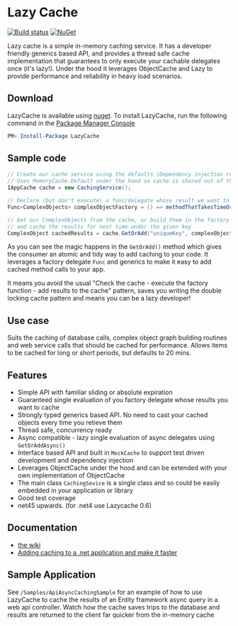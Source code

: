 # Lazy Cache #

[![Build status](https://ci.appveyor.com/api/projects/status/oca98pp4safs4vj2/branch/master?svg=true)](https://ci.appveyor.com/project/alastairtree/lazycache/branch/master)
[![NuGet](https://img.shields.io/nuget/v/LazyCache.svg?maxAge=2592000)](https://www.nuget.org/packages/LazyCache/)

Lazy cache is a simple in-memory caching service. It has a developer friendly 
generics based API, and provides a thread safe cache implementation that 
guarantees to only execute your cachable delegates once (it's lazy!). Under 
the hood it leverages ObjectCache and Lazy<T> to provide performance and 
reliability in heavy load scenarios.

## Download ##

LazyCache is available using [nuget](https://www.nuget.org/packages/LazyCache/). To install LazyCache, run the following command in the [Package Manager Console](http://docs.nuget.org/docs/start-here/using-the-package-manager-console)

```Powershell
PM> Install-Package LazyCache
```

## Sample code ##

```csharp
// Create our cache service using the defaults (Dependency injection ready).
// Uses MemoryCache.Default under the hood so cache is shared out of the box
IAppCache cache = new CachingService();

// Declare (but don't execute) a func/delegate whose result we want to cache
Func<ComplexObjects> complexObjectFactory = () => methodThatTakesTimeOrResources();

// Get our ComplexObjects from the cache, or build them in the factory func 
// and cache the results for next time under the given key
ComplexObject cachedResults = cache.GetOrAdd("uniqueKey", complexObjectFactory);
```

As you can see the magic happens in the `GetOrAdd()` method which gives the consumer an atomic and tidy way to add caching to your code. It leverages a factory delegate `Func` and generics to make it easy to add cached method calls to your app. 

It means you avoid the usual "Check the cache - execute the factory function - add results to the cache" pattern, saves you writing the double locking cache pattern and means you can be a lazy developer!

## Use case ##

Suits the caching of database calls, complex object graph building routines and web service calls that should be cached for performance. Allows items to be cached for long or short periods, but defaults to 20 mins.

## Features ##

- Simple API with familiar sliding or absolute expiration
- Guaranteed single evaluation of you factory delegate whose results you want to cache
- Strongly typed generics based API. No need to cast your cached objects every time you retieve them
- Thread safe, concurrency ready
- Async compatible - lazy single evaluation of async delegates using `GetOrAddAsync()`
- Interface based API and built in `MockCache` to support test driven development and dependency injection
- Leverages ObjectCache under the hood and can be extended with your own implementation of ObjectCache
- The main class `CachingSevice` is a single class and so could be easily embedded in your application or library
- Good test coverage
- net45 upwards. (for .net4 use Lazycache 0.6)

## Documentation

* [the wiki](https://github.com/alastairtree/LazyCache/wiki)
* [Adding caching to a .net application and make it faster](https://alastaircrabtree.com/the-easy-way-to-add-caching-to-net-application-and-make-it-faster-is-called-lazycache/)

## Sample Application

See `/Samples/ApiAsyncCachingSample` for an example of how to use LazyCache to cache the results of an Entity framework async query in
a web api controller. Watch how the cache saves trips to the database and results are returned to the client far quicker from the 
in-memory cache
